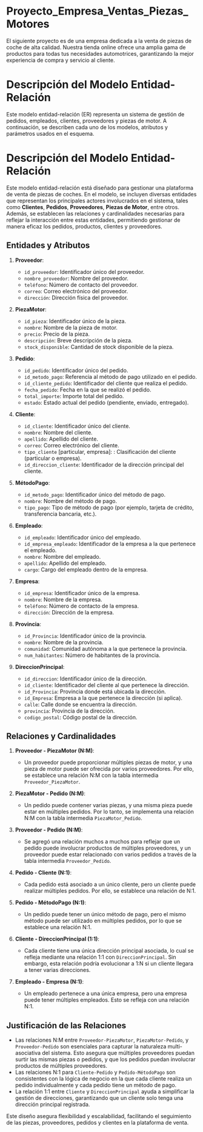# Proyecto_Empresa_Ventas_Piezas_Motores
El siguiente proyecto es de una empresa dedicada a la venta de piezas de coche de alta calidad. Nuestra tienda online ofrece una amplia gama de productos para todas tus necesidades automotrices, garantizando la mejor experiencia de compra y servicio al cliente.

# Descripción del Modelo Entidad-Relación

Este modelo entidad-relación (ER) representa un sistema de gestión de pedidos, empleados, clientes, proveedores y piezas de motor. A continuación, se describen cada uno de los modelos, atributos y parámetros usados en el esquema.

# Descripción del Modelo Entidad-Relación

Este modelo entidad-relación está diseñado para gestionar una plataforma de venta de piezas de coches. En el modelo, se incluyen diversas entidades que representan los principales actores involucrados en el sistema, tales como **Clientes**, **Pedidos**, **Proveedores**, **Piezas de Motor**, entre otros. Además, se establecen las relaciones y cardinalidades necesarias para reflejar la interacción entre estas entidades, permitiendo gestionar de manera eficaz los pedidos, productos, clientes y proveedores.

## Entidades y Atributos

1. **Proveedor**:
   - `id_proveedor`: Identificador único del proveedor.
   - `nombre_proveedor`: Nombre del proveedor.
   - `teléfono`: Número de contacto del proveedor.
   - `correo`: Correo electrónico del proveedor.
   - `dirección`: Dirección física del proveedor.

2. **PiezaMotor**:
   - `id_pieza`: Identificador único de la pieza.
   - `nombre`: Nombre de la pieza de motor.
   - `precio`: Precio de la pieza.
   - `descripción`: Breve descripción de la pieza.
   - `stock_disponible`: Cantidad de stock disponible de la pieza.

3. **Pedido**:
   - `id_pedido`: Identificador único del pedido.
   - `id_metodo_pago`: Referencia al método de pago utilizado en el pedido.
   - `id_cliente_pedido`: Identificador del cliente que realiza el pedido.
   - `fecha_pedido`: Fecha en la que se realizó el pedido.
   - `total_importe`: Importe total del pedido.
   - `estado`: Estado actual del pedido (pendiente, enviado, entregado).

4. **Cliente**:
   - `id_cliente`: Identificador único del cliente.
   - `nombre`: Nombre del cliente.
   - `apellido`: Apellido del cliente.
   - `correo`: Correo electrónico del cliente.
   - `tipo_cliente`  [particular, empresa]: : Clasificación del cliente (particular o empresa).
   - `id_direccion_cliente`: Identificador de la dirección principal del cliente.

5. **MétodoPago**:
   - `id_metodo_pago`: Identificador único del método de pago.
   - `nombre`: Nombre del método de pago.
   - `tipo_pago`: Tipo de método de pago (por ejemplo, tarjeta de crédito, transferencia bancaria, etc.).

6. **Empleado**:
   - `id_empleado`: Identificador único del empleado.
   - `id_empresa_empleado`: Identificador de la empresa a la que pertenece el empleado.
   - `nombre`: Nombre del empleado.
   - `apellido`: Apellido del empleado.
   - `cargo`: Cargo del empleado dentro de la empresa.

7. **Empresa**:
   - `id_empresa`: Identificador único de la empresa.
   - `nombre`: Nombre de la empresa.
   - `teléfono`: Número de contacto de la empresa.
   - `dirección`: Dirección de la empresa.

8. **Provincia**:
   - `id_Provincia`: Identificador único de la provincia.
   - `nombre`: Nombre de la provincia.
   - `comunidad`: Comunidad autónoma a la que pertenece la provincia.
   - `num_habitantes`: Número de habitantes de la provincia.

9. **DireccionPrincipal**:
   - `id_direccion`: Identificador único de la dirección.
   - `id_cliente`: Identificador del cliente al que pertenece la dirección.
   - `id_Provincia`: Provincia donde está ubicada la dirección.
   - `id_Empresa`: Empresa a la que pertenece la dirección (si aplica).
   - `calle`: Calle donde se encuentra la dirección.
   - `provincia`: Provincia de la dirección.
   - `codigo_postal`: Código postal de la dirección.

## Relaciones y Cardinalidades

1. **Proveedor - PiezaMotor (N:M)**:
   - Un proveedor puede proporcionar múltiples piezas de motor, y una pieza de motor puede ser ofrecida por varios proveedores. Por ello, se establece una relación N:M con la tabla intermedia `Proveedor_PiezaMotor`.
   
2. **PiezaMotor - Pedido (N:M)**:
   - Un pedido puede contener varias piezas, y una misma pieza puede estar en múltiples pedidos. Por lo tanto, se implementa una relación N:M con la tabla intermedia `PiezaMotor_Pedido`.
   
3. **Proveedor - Pedido (N:M)**:
   - Se agregó una relación muchos a muchos para reflejar que un pedido puede involucrar productos de múltiples proveedores, y un proveedor puede estar relacionado con varios pedidos a través de la tabla intermedia `Proveedor_Pedido`.

4. **Pedido - Cliente (N:1)**:
   - Cada pedido está asociado a un único cliente, pero un cliente puede realizar múltiples pedidos. Por ello, se establece una relación de N:1.
   
5. **Pedido - MétodoPago (N:1)**:
   - Un pedido puede tener un único método de pago, pero el mismo método puede ser utilizado en múltiples pedidos, por lo que se establece una relación N:1.
   
6. **Cliente - DireccionPrincipal (1:1)**:
   - Cada cliente tiene una única dirección principal asociada, lo cual se refleja mediante una relación 1:1 con `DireccionPrincipal`. Sin embargo, esta relación podría evolucionar a 1:N si un cliente llegara a tener varias direcciones.

7. **Empleado - Empresa (N:1)**:
   - Un empleado pertenece a una única empresa, pero una empresa puede tener múltiples empleados. Esto se refleja con una relación N:1.

## Justificación de las Relaciones

- Las relaciones N:M entre `Proveedor-PiezaMotor`, `PiezaMotor-Pedido`, y `Proveedor-Pedido` son esenciales para capturar la naturaleza multi-asociativa del sistema. Esto asegura que múltiples proveedores puedan surtir las mismas piezas o pedidos, y que los pedidos puedan involucrar productos de múltiples proveedores.
- Las relaciones N:1 para `Cliente-Pedido` y `Pedido-MétodoPago` son consistentes con la lógica de negocio en la que cada cliente realiza un pedido individualmente y cada pedido tiene un método de pago.
- La relación 1:1 entre `Cliente` y `DireccionPrincipal` ayuda a simplificar la gestión de direcciones, garantizando que un cliente solo tenga una dirección principal registrada.

Este diseño asegura flexibilidad y escalabilidad, facilitando el seguimiento de las piezas, proveedores, pedidos y clientes en la plataforma de venta.


